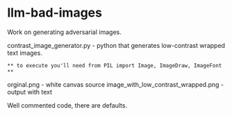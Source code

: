 # llm-bad-images
Work on generating adversarial images.

contrast_image_generator.py - python that generates low-contrast wrapped text images.

    ** to execute you'll need from PIL import Image, ImageDraw, ImageFont **
orginal.png - white canvas source
image_with_low_contrast_wrapped.png - output with text

Well commented code, there are defaults.  
